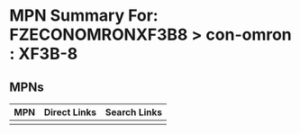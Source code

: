 



# MPN Summary For: FZECONOMRONXF3B8 > con-omron : XF3B-8

## MPNs
  

|MPN|Direct Links|Search Links|
| :--- | :--- | :--- |
||||
